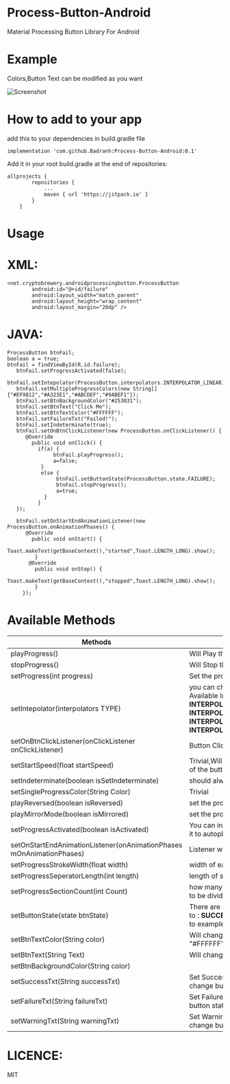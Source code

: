 # Process-Button-Android
Material Processing Button Library For Android

# Example
Colors,Button Text can be modified as you want

![Screenshot](https://i.imgur.com/sv3zkeF.gif)

# How to add to your app 

add this to your dependencies in build.gradle file
```
implementation 'com.github.Badranh:Process-Button-Android:0.1'
```
Add it in your root build.gradle at the end of repositories:

```
allprojects {
		repositories {
			...
			maven { url 'https://jitpack.io' }
		}
	}
```
# Usage
# XML:
```
<net.cryptobrewery.androidprocessingbutton.ProcessButton
        android:id="@+id/failure"
        android:layout_width="match_parent"
        android:layout_height="wrap_content"
        android:layout_margin="20dp" />
```
# JAVA: 
```
ProcessButton btnFail;
boolean a = true;
btnFail = findViewById(R.id.failure);
   btnFail.setProgressActivated(false);
   btnFail.setIntepolator(ProcessButton.interpolators.INTERPOLATOR_LINEAR);
   btnFail.setMultipleProgressColors(new String[]{"#EF9812","#A323E1","#ABCDEF","#9ABEF1"});
   btnFail.setBtnBackgroundColor("#253031");
   btnFail.setBtnText("Click Me");
   btnFail.setBtnTextColor("#FFFFFF");
   btnFail.setFailureTxt("Failed!");
   btnFail.setIndeterminate(true);
   btnFail.setOnBtnClickListener(new ProcessButton.onClickListener() {
      @Override
        public void onClick() {
          if(a) {
               btnFail.playProgress();
               a=false;
           }
           else {
                btnFail.setButtonState(ProcessButton.state.FAILURE);
                btnFail.stopProgress();
                a=true;
            }
          }
   });

   btnFail.setOnStartEndAnimationListener(new ProcessButton.onAnimationPhases() {
      @Override
        public void onStart() {
            Toast.makeText(getBaseContext(),"started",Toast.LENGTH_LONG).show();
         }
       @Override
         public void onStop() {
            Toast.makeText(getBaseContext(),"stopped",Toast.LENGTH_LONG).show();
         }
     });
```
# Available Methods
| Methods | Description |
| --- | --- |
| playProgress() | Will Play the progress of the button |
| stopProgress() | Will Stop the progress of the button |
| setProgress(int progress) | Set the progress of button  |
| setIntepolator(interpolators TYPE) | you can choose different interpolators. Available Interpolators: <b>INTERPOLATOR_LINEAR</b> & <b>INTERPOLATOR_ACCELERATE</b> & <b>INTERPOLATOR_DECELERATE</b> & <b>INTERPOLATOR_ACCELERATEDECELERATE</b>  |
| setOnBtnClickListener(onClickListener onClickListener)| Button Click Listener  |
| setStartSpeed(float startSpeed) | Trivial,Will set the starting speed of progress of the button  |
| setIndeterminate(boolean isSetIndeterminate) |  should always be set as true !  |
| setSingleProgressColor(String Color) | Trivial |
| playReversed(boolean isReversed) | set the progress to play in reversed style |
| playMirrorMode(boolean isMirrored) |  set the progress to play in Mirror style |
| setProgressActivated(boolean isActivated) | You can initially set it to false if u don't want it to autoplay |
| setOnStartEndAnimationListener(onAnimationPhases mOnAnimationPhases) | Listener when the animation starts and ends |
| setProgressStrokeWidth(float width) | width of each section in progress |
| setProgressSeperatorLength(int length) |length of seperator between sections |
| setProgressSectionCount(int Count) | how many sections u want ur progress bar to be divided |
| setButtonState(state btnState) | There are 3 states u can change the button to : <b>SUCCESS</b> & <b>FAILURE</b> & <b>WARNING</b> refer to example and sample app in the repo |
| setBtnTextColor(String color) | Will change color of the text in the button ex: "#FFFFFF" |
| setBtnText(String Text) | Will change the text of the button |
| setBtnBackgroundColor(String color) | | Will change the backgroung color of the buttonn |
| setSuccessTxt(String successTxt) | Set Success Text That Appear when u change button state to <b>SUCCESS</b> |
| setFailureTxt(String failureTxt) | Set Failure Text That Appear when u change button state to <b>FAILURE</b> |
| setWarningTxt(String warningTxt) | Set Warning Text That Appear when u change button state to <b>WARNING</b> |

# LICENCE:
MIT


